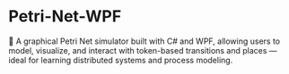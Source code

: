 # Petri-Net-WPF
🔄 A graphical Petri Net simulator built with C# and WPF, allowing users to model, visualize, and interact with token-based transitions and places — ideal for learning distributed systems and process modeling.
